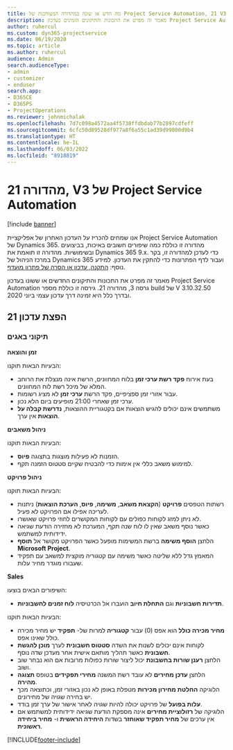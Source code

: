 ```yaml
---
title: מה חדש או שונה במהדורה המעודכנת של Project Service Automation, 21 V3
description: מאמר זה מפרט את התכונות והתיקונים הזמינים בעדכון Project Service Automation מהדורה 21, גרסה 3.
author: ruhercul
ms.custom: dyn365-projectservice
ms.date: 06/19/2020
ms.topic: article
ms.author: ruhercul
audience: Admin
search.audienceType:
- admin
- customizer
- enduser
search.app:
- D365CE
- D365PS
- ProjectOperations
ms.reviewer: johnmichalak
ms.openlocfilehash: 7d7c098a4572aa4f5730ffdbdab77b2897cdfeff
ms.sourcegitcommit: 6cfc50d89528df977a8f6a55c1ad39d99800d9b4
ms.translationtype: HT
ms.contentlocale: he-IL
ms.lasthandoff: 06/03/2022
ms.locfileid: "8918819"
---
```

# <a name="project-service-automation-update-release-21-v3"></a>מהדורה 21, V3 של Project Service Automation

[!include [banner](../includes/psa-now-project-operations.md)]

אנו שמחים להכריז על העדכון האחרון של אפליקציית Project Service Automation של Dynamics 365. מהדורה זו כוללת כמה שיפורים חשובים באיכות, בביצועים ובשימושיות. מהדורה זו תואמת את Dynamics 365 9.x. כדי לעדכן למהדורה זו, בקר במרכז הניהול של Dynamics 365 ועבור לדף הפתרונות כדי להתקין את העדכון. למידע נוסף: [התקנה, עדכון או הסרה של פתרון מועדף](/power-platform/admin/install-remove-preferred-solution).

מאמר זה מפרט את התכונות והתיקונים החדשים או ששונו בעדכון Project Service Automation גרסה 3, מהדורה 21. גירסה זו כוללת מספר build של V 3.10.32.50 ובדרך כלל היא זמינה דרך עדכון עצמי ביוני 2020.

## <a name="update-release-21"></a>הפצת עדכון 21

### <a name="bug-fixes"></a>תיקוני באגים

**זמן והוצאה**

הבעיות הבאות תוקנו:

- בעת אירוח **פקד רשת ערכי זמן** בלוח המחוונים, הרשת אינה מנצלת את הרוחב המלא של מיכל רשת לוח המחוונים.
- עבור אזורי זמן ספציפיים, פקד הרשת **ערכי זמן** לא מציג רשומות.
- ערכי זמן שאחרי 21:00 מופיעים ביום הלא נכון.
- משתמשים אינם יכולים להגיש הוצאות אם בקטגוריית ההוצאות, **נדרשת קבלה על הוצאות** אין ערך.

**ניהול משאבים**

הבעיות הבאות תוקנו:

- הזמנות לא פעילות מוצגות בתצוגה **פיוס‬**.
- למימוש משאב כללי אין אימות כדי להבטיח שקיים סטטוס הזמנה תקף.

**ניהול פרויקט**

הבעיות הבאות תוקנו:

- רשתות הטפסים **פרויקט** (**הקצאת משאב**, **משימה**, **פיוס**, **הערכת הוצאות**) ניתנות לעריכה אפילו אם הפרויקט לא פעיל.
- לא ניתן למזג לקוחות כפולים עם לקוחות המקושרים לחוזי פרויקט שאושרו.
- כאשר נוסף משאב שאין לו לוח שנה תקף, המערכת לא מחזירה הודעת שגיאה ידידותית למשתמש.
- הלחצן **הוסף משימה** ברשת המשימות מופעל כאשר הפרויקט מקושר אל **תוסף Microsoft Project**.
- המאמץ גדל ללא שליטה כאשר משימה עם קטגוריה מוקצית למשאב עם תפקיד שעבורו מוגדר מחיר עלות.

**Sales**

השיפורים הבאים בוצעו:

- **תדירות חשבוניות** וגם **התחלת חיוב** הועברו אל הכרטיסיה **לוח זמנים לחשבוניות**.

הבעיות הבאות תוקנו:

- **מחיר מכירה כולל** הוא אפס (0) עבור **קטגוריה** למרות של- **תפקיד** יש מחיר מכירה כולל שאינו אפס.
- לקוחות אינם יכולים לשנות את השדה **סטטוס חשבונית** לערך **מוכן להגשת חשבונית** כאשר תהליך מותאם אישית אחר מעדכן שדה נוסף.
- הלחצן **רענן שורות בחשבונת** יכול ליצור שורות כפולות מרובות אם הוא נבחר שוב ושוב.
- הלחצן **עדכן מחירים** לא עובד רשת המשנה **מחירי תפקידים** בטופס **תצוגה מהירה**.
- הלוגיקה **החלטת מחירון מכירות** מטפלת באופן לא נכון באזורי זמן, וכתוצאה מכך יש בחירה שגויה של מחירונים.
- **עלות בפועל** של פרויקט יכולה להיות שגויה לאחר אישור של ערך זמן בודד.
- הלוגיקה של **רזולוציית מחירים** אינה מספקת הודעת שגיאה ידידותית למשתמש אם אין ערכים של **מחיר תפקיד שאוחזר** בשדות **היחידה הראשית** ו- **מחיר ביחידה ראשונית**.


[!INCLUDE[footer-include](../includes/footer-banner.md)]
